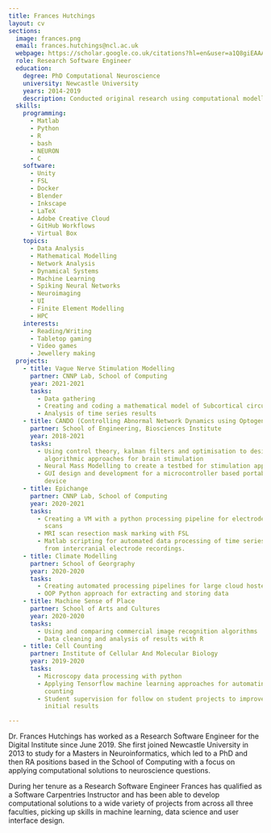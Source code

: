 ```yaml
---
title: Frances Hutchings
layout: cv
sections:
  image: frances.png
  email: frances.hutchings@ncl.ac.uk
  webpage: https://scholar.google.co.uk/citations?hl=en&user=a1Q8giEAAAAJ
  role: Research Software Engineer
  education:
    degree: PhD Computational Neuroscience
    university: Newcastle University
    years: 2014-2019
    description: Conducted original research using computational modelling to explore the impact of brain stimulation on neural tissue.
  skills:
    programming:
      - Matlab
      - Python
      - R
      - bash
      - NEURON
      - C
    software:
      - Unity
      - FSL
      - Docker
      - Blender
      - Inkscape
      - LaTeX
      - Adobe Creative Cloud
      - GitHub Workflows
      - Virtual Box
    topics:
      - Data Analysis
      - Mathematical Modelling
      - Network Analysis
      - Dynamical Systems
      - Machine Learning
      - Spiking Neural Networks
      - Neuroimaging
      - UI 
      - Finite Element Modelling
      - HPC
    interests:
      - Reading/Writing
      - Tabletop gaming
      - Video games
      - Jewellery making
  projects:
    - title: Vague Nerve Stimulation Modelling
      partner: CNNP Lab, School of Computing
      year: 2021-2021
      tasks:
        - Data gathering
        - Creating and coding a mathematical model of Subcortical circuits
        - Analysis of time series results
    - title: CANDO (Controlling Abnormal Network Dynamics using Optogenetics)
      partner: School of Engineering, Biosciences Institute
      year: 2018-2021
      tasks: 
        - Using control theory, kalman filters and optimisation to design novel
          algorithmic approaches for brain stimulation
        - Neural Mass Modelling to create a testbed for stimulation approaches
        - GUI design and development for a microcontroller based portable stimulation
          device
    - title: Epichange
      partner: CNNP Lab, School of Computing
      year: 2020-2021
      tasks:
        - Creating a VM with a python processing pipeline for electrode marking on CT
          scans
        - MRI scan resection mask marking with FSL
        - Matlab scripting for automated data processing of time series data
          from intercranial electrode recordings.
    - title: Climate Modelling 
      partner: School of Georgraphy
      year: 2020-2020
      tasks:
        - Creating automated processing pipelines for large cloud hosted data
        - OOP Python approach for extracting and storing data 
    - title: Machine Sense of Place
      partner: School of Arts and Cultures
      year: 2020-2020
      tasks:
        - Using and comparing commercial image recognition algorithms
        - Data cleaning and analysis of results with R 
    - title: Cell Counting
      partner: Institute of Cellular And Molecular Biology
      year: 2019-2020
      tasks:
        - Microscopy data processing with python 
        - Applying Tensorflow machine learning approaches for automating cell
          counting
        - Student supervision for follow on student projects to improve on
          initial results 

---
```

Dr. Frances Hutchings has worked as a Research Software Engineer for the Digital Institute since June 2019. She first joined Newcastle University in 2013 to study for a Masters in Neuroinformatics, which led to a PhD and then RA positions based in the School of Computing with a focus on applying computational solutions to neuroscience questions.

During her tenure as a Research Software Engineer Frances has qualified as a Software Carpentries Instructor and has been able to develop computational solutions to a wide variety of projects from across all three faculties, picking up skills in machine learning, data science and user interface design.
